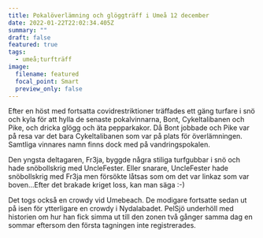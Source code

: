 ```yaml
---
title: Pokalöverlämning och glöggträff i Umeå 12 december
date: 2022-01-22T22:02:34.405Z
summary: ""
draft: false
featured: true
tags:
  - umeå;turfträff
image:
  filename: featured
  focal_point: Smart
  preview_only: false
---
```

Efter en höst med fortsatta covidrestriktioner träffades ett gäng turfare i snö och kyla för att hylla de senaste pokalvinnarna, Bont, Cykeltalibanen och Pike, och dricka glögg och äta pepparkakor. Då Bont jobbade och Pike var på resa var det bara Cykeltalibanen som var på plats för överlämningen. Samtliga vinnares namn finns dock med på vandringspokalen.

Den yngsta deltagaren, Fr3ja, byggde några stiliga turfgubbar i snö och hade snöbollskrig med UncleFester. Eller snarare, UncleFester hade snöbollskrig med Fr3ja men försökte låtsas som om det var linkaz som var boven...Efter det brakade kriget loss, kan man säga :-)

Det togs också en crowdy vid Umebeach. De modigare fortsatte sedan ut på isen för ytterligare en crowdy i Nydalabadet. PelSjö underhöll med historien om hur han fick simma ut till den zonen två gånger samma dag en sommar eftersom den första tagningen inte registrerades.
